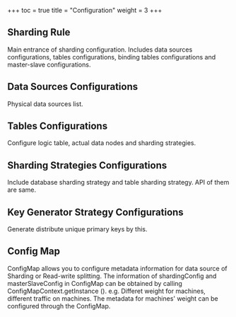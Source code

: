 +++
toc = true
title = "Configuration"
weight = 3
+++

## Sharding Rule

Main entrance of sharding configuration. Includes data sources configurations, tables configurations, binding tables configurations and master-slave configurations.

## Data Sources Configurations

Physical data sources list.

## Tables Configurations

Configure logic table, actual data nodes and sharding strategies.

## Sharding Strategies Configurations

Include database sharding strategy and table sharding strategy. API of them are same.

## Key Generator Strategy Configurations

Generate distribute unique primary keys by this.

## Config Map

ConfigMap allows you to configure metadata information for data source of Sharding or Read-write splitting. The information of shardingConfig and masterSlaveConfig in ConfigMap can be obtained by calling ConfigMapContext.getInstance (). e.g. Differet weight for machines, different traffic on machines. The metadata for machines' weight can be configured through the ConfigMap.
